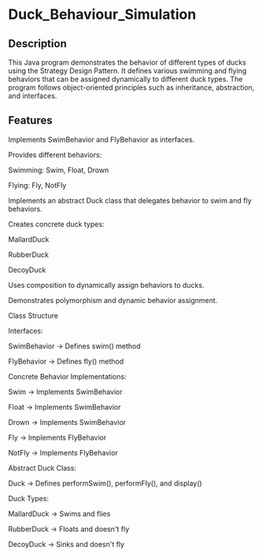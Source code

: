 # Duck_Behaviour_Simulation

Description
-----------------------------------------------------------------------------------------------------------------------------------------------------------------------------------------------------------------------------------------------
This Java program demonstrates the behavior of different types of ducks using the Strategy Design Pattern. It defines various swimming and flying behaviors that can be assigned dynamically to different duck types. The program follows object-oriented principles such as inheritance, abstraction, and interfaces.

Features
-----------------------------------------------------------------------------------------------------------------------------------------------------------------------------------------------------------------------------------------------
Implements SwimBehavior and FlyBehavior as interfaces.<br/>

Provides different behaviors:<br/>

Swimming: Swim, Float, Drown<br/>

Flying: Fly, NotFly<br/>

Implements an abstract Duck class that delegates behavior to swim and fly behaviors.<br/>

Creates concrete duck types:<br/>

MallardDuck<br/>

RubberDuck<br/>

DecoyDuck<br/>

Uses composition to dynamically assign behaviors to ducks.<br/>

Demonstrates polymorphism and dynamic behavior assignment.<br/>

Class Structure<br/>

Interfaces:<br/>

SwimBehavior → Defines swim() method<br/>

FlyBehavior → Defines fly() method<br/>

Concrete Behavior Implementations:<br/>

Swim → Implements SwimBehavior<br/>

Float → Implements SwimBehavior<br/>

Drown → Implements SwimBehavior<br/>

Fly → Implements FlyBehavior<br/>

NotFly → Implements FlyBehavior<br/>

Abstract Duck Class:<br/>

Duck → Defines performSwim(), performFly(), and display()<br/>

Duck Types:<br/>

MallardDuck → Swims and flies<br/>

RubberDuck → Floats and doesn't fly<br/>

DecoyDuck → Sinks and doesn't fly<br/>
